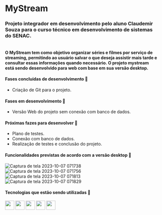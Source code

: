 # MyStream

### Projeto integrador em desenvolvimento pelo aluno Claudemir Souza para o curso técnico em desenvolvimento de sistemas do SENAC.
  
</div>
<div align="left"> 
<h4 align="left"><br>
O MyStream tem como objetivo organizar séries e filmes por serviço de streaming, permitindo ao usuário salvar o que deseja assistir mais tarde e consultar essas informações quando necessário.
O projeto mystream está sendo desenvolvido para web com base em sua versão desktop. <br>
</h4>

#### Fases concluídas de desenvolvimento 🔄
  
- Criação de Git para o projeto.
  
#### Fases em desenvolvimento 🎯

- Versão Web do projeto sem conexão com banco de dados.
  
#### Próximas fazes para desenvolver 📆

- Plano de testes.
- Conexão com banco de dados.
- Realização de testes e conclusão do projeto.

#### Funcionalidades previstas de acordo com a versão desktop 🧭

![Captura de tela 2023-10-07 071738](https://github.com/ClaudemirWS/MyStream/assets/72449173/66de0f05-4bd8-4e0e-b8a8-6a193a3ff8f9) <br>
![Captura de tela 2023-10-07 071756](https://github.com/ClaudemirWS/MyStream/assets/72449173/4c3d05c5-30a9-4b97-bc5d-4c17f9cef887) <br>
![Captura de tela 2023-10-07 071813](https://github.com/ClaudemirWS/MyStream/assets/72449173/986f77e9-428b-4437-9bf4-ae97c6cc86e6) <br>
![Captura de tela 2023-10-07 071829](https://github.com/ClaudemirWS/MyStream/assets/72449173/14a46315-4dad-41a6-aba6-4ebb5df91176) <br>

#### Tecnologias que estão sendo utilizadas 🧰

<img height="30px" src="https://img.shields.io/badge/java-%23ED8B00.svg?style=for-the-badge&logo=openjdk&logoColor=white"/> 
<img height="30px" src="https://img.shields.io/badge/JavaScript-323330?style=for-the-badge&logo=javascript&logoColor=F7DF1E"/>
<img height="30px" src="https://img.shields.io/badge/HTML5-E34F26?style=for-the-badge&logo=html5&logoColor=white" />
<img height="30px" src="https://img.shields.io/badge/css3-%231572B6.svg?style=for-the-badge&logo=css3&logoColor=white" />  
<img height="30px" src="https://img.shields.io/badge/mysql-%2300f.svg?style=for-the-badge&logo=mysql&logoColor=white" /> 
</div>
